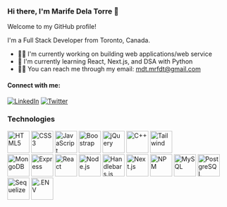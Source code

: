 ### Hi there, I'm Marife Dela Torre 👋

Welcome to my GitHub profile! 

I'm a Full Stack Developer from Toronto, Canada. 
- 👩‍💻 I'm currently working on building web applications/web service
- 🔧 I'm currently learning React, Next.js, and DSA with Python
- 🧗‍♀️ You can reach me through my email: mdt.mrfdt@gmail.com

<h4>Connect with me: </h4>
<p>
  <a href="https://www.linkedin.com/in/marifedelatorre/"><img src="https://img.shields.io/badge/-LinkedIn-31af9c?style=for-the-badge" alt="LinkedIn" ></a>
  <a href="https://twitter.com/m4rife"><img src="https://img.shields.io/badge/-Twitter-31af9c?style=for-the-badge" alt="Twitter" ></a>
</p>

### Technologies
<p>
  <a href="https://developer.mozilla.org/en-US/docs/Web/HTML" target="_blank"><img src="https://cdn.simpleicons.org/html5/E34F26" alt="HTML5" width="50" height="50"></a>
  <a href="https://www.w3schools.com/css/" target"_blank"><img src="https://cdn.simpleicons.org/css3/1572B6" alt="CSS3" width="50" height="50"></a>
  <a href="https://developer.mozilla.org/en-US/docs/Web/JavaScript" target"_blank"><img src="https://cdn.simpleicons.org/javascript/F7DF1E" alt="JavaScript" width="50" height="50"></a>
  <a href="https://getbootstrap.com/" target"_blank"><img src="https://cdn.simpleicons.org/bootstrap/7952B3" alt="Boostrap" width="50" height="50"></a>
  <a href="https://jquery.com/" target"_blank"><img src="https://cdn.simpleicons.org/jquery/0769AD" alt="jQuery" width="50" height="50"></a>
  <a href="https://www.w3schools.com/cpp/" target"_blank"><img src="https://cdn.simpleicons.org/cplusplus/00599C" alt="C++" width="50" height="50"></a>
  <a href="https://tailwindcss.com/" target"_blank"><img src="https://cdn.simpleicons.org/tailwindcss/06B6D4" alt="Tailwind" width="50" height="50"></a><br/>
  <a href="https://www.mongodb.com/" target"_blank"><img src="https://cdn.simpleicons.org/mongodb/47A248" alt="MongoDB" width="50" height="50"></a>
  <a href="https://expressjs.com/" target"_blank"><img src="https://cdn.simpleicons.org/express/FFF" alt="Express" style='backgroundColor: white;' width="50" height="50"></a>
  <a href="https://react.dev/" target"_blank"><img src="https://cdn.simpleicons.org/react/61DAFB" alt="React" width="50" height="50"></a>
  <a href="https://nodejs.org/en" target"_blank"><img src="https://cdn.simpleicons.org/nodedotjs/339933" alt="Node.js" width="50" height="50"></a>
  <a href="https://handlebarsjs.com/" target"_blank"><img src="https://cdn.simpleicons.org/handlebarsdotjs/e61" alt="Handlebars.js" width="50" height="50"></a>
  <a href="https://nextjs.org/" target"_blank"><img src="https://cdn.simpleicons.org/nextdotjs/000000" alt="Next.js" width="50" height="50"></a>
  <a href="https://www.npmjs.com/" target"_blank"><img src="https://cdn.simpleicons.org/npm/037341" alt="NPM" width="50" height="50"></a> 
  <a href="https://www.mysql.com/" target"_blank"><img src="https://cdn.simpleicons.org/mysql/4479A1" alt="MySQL" width="50" height="50"></a>
  <a href="https://www.postgresql.org/" target"_blank"><img src="https://cdn.simpleicons.org/postgresql/4169E1" alt="PostgreSQL" width="50" height="50"></a>
  <a href="https://sequelize.org/" target"_blank"><img src="https://cdn.simpleicons.org/sequelize/52B0E7" alt="Sequelize" width="50" height="50"></a>
  <a href="https://www.dotenv.org/" target"_blank"><img src="https://cdn.simpleicons.org/dotenv/ECD53F" alt=".ENV" width="50" height="50"></a>
</p>
